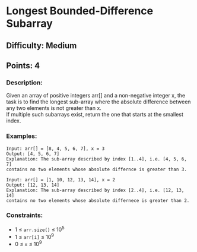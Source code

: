 # Longest Bounded-Difference Subarray
## Difficulty: Medium
## Points: 4
### Description:
Given an array of positive integers arr[] and a non-negative integer x, the task is to find the longest sub-array where the absolute difference between any two elements is not greater than x.  
If multiple such subarrays exist, return the one that starts at the smallest index.

### Examples:
```
Input: arr[] = [8, 4, 5, 6, 7], x = 3 
Output: [4, 5, 6, 7] 
Explanation: The sub-array described by index [1..4], i.e. [4, 5, 6, 7]
contains no two elements whose absolute differnce is greater than 3.
```
```
Input: arr[] = [1, 10, 12, 13, 14], x = 2 
Output: [12, 13, 14] 
Explanation: The sub-array described by index [2..4], i.e. [12, 13, 14]
contains no two elements whose absolute differnece is greater than 2. 
```
### Constraints:
- 1 ≤ `arr.size()` ≤ 10<sup>5</sup>
- 1 ≤ `arr[i]` ≤ 10<sup>9</sup>
- 0 ≤ `x` ≤ 10<sup>9</sup>